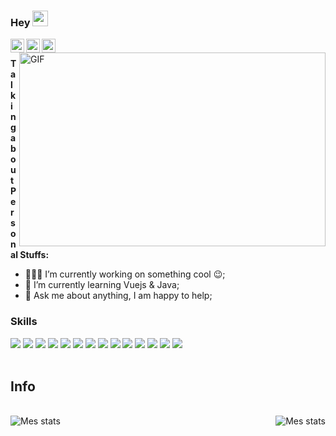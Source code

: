### Hey <img src="https://media.giphy.com/media/hvRJCLFzcasrR4ia7z/giphy.gif" width="25px">

<a href="https://twitter.com/rouretlucas" target="_blank">
  <img align="left" alt="Rouret Lucas | Twitter" width="22px" src="https://cdn.jsdelivr.net/npm/simple-icons@v3/icons/twitter.svg" />
</a>
<a href="https://www.linkedin.com/in/rouret-lucas/" target="_blank">
  <img align="left" alt="Rouret Lucas | LinkdeIN" width="22px" src="https://cdn.jsdelivr.net/npm/simple-icons@v3/icons/linkedin.svg" />
</a>
<a href="https://www.instagram.com/rouret_lucas/" target="_blank">
  <img align="left" alt=Rouret Lucas | Instagram" width="22px" src="https://cdn.jsdelivr.net/npm/simple-icons@v3/icons/instagram.svg" />
</a>
<br/>
<img align="right" alt="GIF" src="https://media.giphy.com/media/vzO0Vc8b2VBLi/giphy.gif" width="490" height="310" />


**Talking about Personal Stuffs:**

- 👨🏽‍💻 I’m currently working on something cool :wink:;
- 🌱 I’m currently learning Vuejs & Java; 
- 💬 Ask me about anything, I am happy to help;


### Skills
<div>
<img src="https://img.shields.io/badge/node.js%20-%2343853D.svg?&style=for-the-badge&logo=node.js&logoColor=white"/>
<img src="https://img.shields.io/badge/javascript%20-%23323330.svg?&style=for-the-badge&logo=javascript&logoColor=%23F7DF1E"/>
<img src="https://img.shields.io/badge/html5%20-%23E34F26.svg?&style=for-the-badge&logo=html5&logoColor=white"/>
<img src="https://img.shields.io/badge/css3%20-%231572B6.svg?&style=for-the-badge&logo=css3&logoColor=white"/>
<img src="https://img.shields.io/badge/python%20-%2314354C.svg?&style=for-the-badge&logo=python&logoColor=white"/>
<img src="https://img.shields.io/badge/java-%23ED8B00.svg?&style=for-the-badge&logo=java&logoColor=white"/>
<img src="https://img.shields.io/badge/php-%23777BB4.svg?&style=for-the-badge&logo=php&logoColor=white"/>
<img src="https://img.shields.io/badge/vuejs%20-%2335495e.svg?&style=for-the-badge&logo=vue.js&logoColor=%234FC08D"/>
<img src="https://img.shields.io/badge/jquery%20-%230769AD.svg?&style=for-the-badge&logo=jquery&logoColor=white"/>
<img src="https://img.shields.io/badge/git%20-%23F05033.svg?&style=for-the-badge&logo=git&logoColor=white"/>
<img src="https://img.shields.io/badge/github%20-%23121011.svg?&style=for-the-badge&logo=github&logoColor=white"/>
<img src="https://img.shields.io/badge/apache%20-%23D42029.svg?&style=for-the-badge&logo=apache&logoColor=white"/>
<img src="https://img.shields.io/badge/mysql-%2300f.svg?&style=for-the-badge&logo=mysql&logoColor=white"/>
<img src ="https://img.shields.io/badge/postgres-%23316192.svg?&style=for-the-badge&logo=postgresql&logoColor=white"/>
</div>

<br/>

## Info

<br/>
<div>
<img align="right" alt="Mes stats" src="https://github-readme-stats.vercel.app/api?username=rouret&show_icons=true&hide_border=true" />
<img align="left" alt="Mes stats" src="https://github-readme-stats.vercel.app/api/top-langs/?username=rouret&show_icons=true&hide_border=true" />
</div>
<br/>
